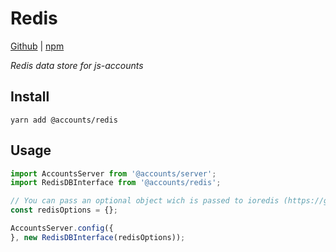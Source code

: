 # Redis

[Github](https://github.com/js-accounts/redis) | [npm](https://www.npmjs.com/package/@accounts/redis)

*Redis data store for js-accounts*

## Install

```
yarn add @accounts/redis
```

## Usage

```javascript
import AccountsServer from '@accounts/server';
import RedisDBInterface from '@accounts/redis';

// You can pass an optional object wich is passed to ioredis (https://github.com/luin/ioredis)
const redisOptions = {};

AccountsServer.config({
}, new RedisDBInterface(redisOptions));
```
